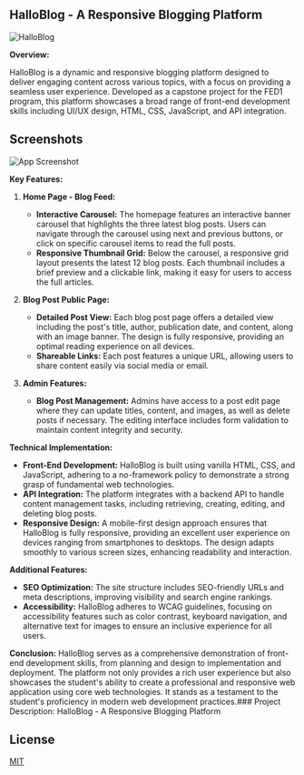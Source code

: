 
## HalloBlog - A Responsive Blogging Platform
![HalloBlog](https://socialify.git.ci/Hallotre/HalloBlog/image?font=Rokkitt&language=1&name=1&owner=1&pattern=Circuit%20Board&theme=Dark)

**Overview:**
 
HalloBlog is a dynamic and responsive blogging platform designed to deliver engaging content across various topics, with a focus on providing a seamless user experience. Developed as a capstone project for the FED1 program, this platform showcases a broad range of front-end development skills including UI/UX design, HTML, CSS, JavaScript, and API integration.

## Screenshots

![App Screenshot](https://i.imgur.com/GolDnHS.jpeg)

**Key Features:**

1. **Home Page - Blog Feed:**
   - **Interactive Carousel:** The homepage features an interactive banner carousel that highlights the three latest blog posts. Users can navigate through the carousel using next and previous buttons, or click on specific carousel items to read the full posts.
   - **Responsive Thumbnail Grid:** Below the carousel, a responsive grid layout presents the latest 12 blog posts. Each thumbnail includes a brief preview and a clickable link, making it easy for users to access the full articles.

2. **Blog Post Public Page:**
   - **Detailed Post View:** Each blog post page offers a detailed view including the post's title, author, publication date, and content, along with an image banner. The design is fully responsive, providing an optimal reading experience on all devices.
   - **Shareable Links:** Each post features a unique URL, allowing users to share content easily via social media or email.

3. **Admin Features:**
   - **Blog Post Management:** Admins have access to a post edit page where they can update titles, content, and images, as well as delete posts if necessary. The editing interface includes form validation to maintain content integrity and security.

**Technical Implementation:**
- **Front-End Development:** HalloBlog is built using vanilla HTML, CSS, and JavaScript, adhering to a no-framework policy to demonstrate a strong grasp of fundamental web technologies.
- **API Integration:** The platform integrates with a backend API to handle content management tasks, including retrieving, creating, editing, and deleting blog posts.
- **Responsive Design:** A mobile-first design approach ensures that HalloBlog is fully responsive, providing an excellent user experience on devices ranging from smartphones to desktops. The design adapts smoothly to various screen sizes, enhancing readability and interaction.

**Additional Features:**
- **SEO Optimization:** The site structure includes SEO-friendly URLs and meta descriptions, improving visibility and search engine rankings.
- **Accessibility:** HalloBlog adheres to WCAG guidelines, focusing on accessibility features such as color contrast, keyboard navigation, and alternative text for images to ensure an inclusive experience for all users.

**Conclusion:**
HalloBlog serves as a comprehensive demonstration of front-end development skills, from planning and design to implementation and deployment. The platform not only provides a rich user experience but also showcases the student's ability to create a professional and responsive web application using core web technologies. It stands as a testament to the student's proficiency in modern web development practices.### Project Description: HalloBlog - A Responsive Blogging Platform


## License

[MIT](https://choosealicense.com/licenses/mit/)

